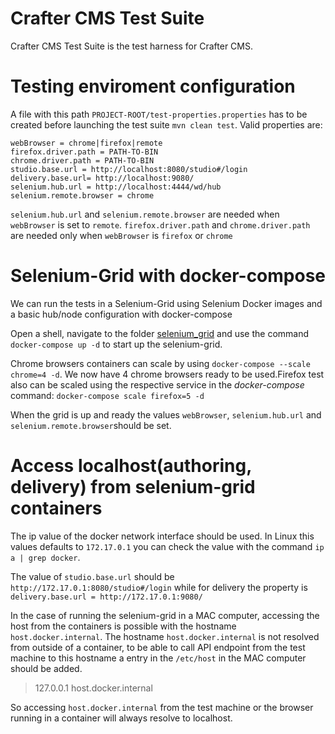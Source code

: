 Crafter CMS Test Suite
=========================

Crafter CMS Test Suite is the test harness for Crafter CMS.

Testing enviroment configuration
====

A file with this path `PROJECT-ROOT/test-properties.properties` has to be created before 
launching the test suite `mvn clean test`. Valid properties are:

```properties
webBrowser = chrome|firefox|remote
firefox.driver.path = PATH-TO-BIN
chrome.driver.path = PATH-TO-BIN
studio.base.url = http://localhost:8080/studio#/login
delivery.base.url= http://localhost:9080/
selenium.hub.url = http://localhost:4444/wd/hub
selenium.remote.browser = chrome
```

`selenium.hub.url` and `selenium.remote.browser` are needed when `webBrowser` is set to `remote`. 
`firefox.driver.path` and `chrome.driver.path` are needed only when `webBrowser` is `firefox` or `chrome`

Selenium-Grid with docker-compose
====
We can run the tests in a Selenium-Grid using Selenium Docker images and a basic hub/node configuration
with docker-compose

Open a shell, navigate to the folder [selenium_grid](selenium_grid) and use the command `docker-compose up -d` 
to start up the selenium-grid.

Chrome browsers containers can scale by using `docker-compose --scale chrome=4 -d`. We now have 4 chrome browsers
ready to be used.Firefox test also can be scaled using the respective service in the 
*docker-compose* command: `docker-compose scale firefox=5 -d`

When the grid is up and ready the values `webBrowser`, `selenium.hub.url` and `selenium.remote.browser`should be set. 


Access localhost(authoring, delivery) from selenium-grid containers
====
The ip value of the docker network interface should be used. In Linux this values defaults to `172.17.0.1` you can 
check the value with the command `ip a | grep docker`.

The value of `studio.base.url` should be `http://172.17.0.1:8080/studio#/login` while for delivery
the property is `delivery.base.url = http://172.17.0.1:9080/` 

In the case of running the selenium-grid in a MAC computer, accessing the host from the containers is possible 
with the hostname  `host.docker.internal`. The hostname `host.docker.internal` is not resolved from outside of a
container, to be able to call API endpoint from the test machine to this hostname a entry in the `/etc/host`
in the MAC computer should be added.

>127.0.0.1 host.docker.internal

So accessing `host.docker.internal` from the test machine or the browser running in a container will always resolve
to localhost.